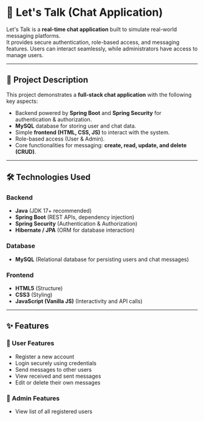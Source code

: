 # 💬 Let's Talk (Chat Application)

Let's Talk is a **real-time chat application** built to simulate real-world messaging platforms.  
It provides secure authentication, role-based access, and messaging features. Users can interact seamlessly, while administrators have access to manage users.  

---

## 🚀 Project Description

This project demonstrates a **full-stack chat application** with the following key aspects:
- Backend powered by **Spring Boot** and **Spring Security** for authentication & authorization.
- **MySQL** database for storing user and chat data.
- Simple **frontend (HTML, CSS, JS)** to interact with the system.
- Role-based access (User & Admin).
- Core functionalities for messaging: **create, read, update, and delete (CRUD)**.

---

## 🛠️ Technologies Used

### Backend
- **Java** (JDK 17+ recommended)  
- **Spring Boot** (REST APIs, dependency injection)  
- **Spring Security** (Authentication & Authorization)  
- **Hibernate / JPA** (ORM for database interaction)  

### Database
- **MySQL** (Relational database for persisting users and chat messages)  

### Frontend
- **HTML5** (Structure)  
- **CSS3** (Styling)  
- **JavaScript (Vanilla JS)** (Interactivity and API calls)  

---

## ✨ Features

### 👤 User Features
- Register a new account  
- Login securely using credentials  
- Send messages to other users  
- View received and sent messages  
- Edit or delete their own messages  

### 🔑 Admin Features
- View list of all registered users
